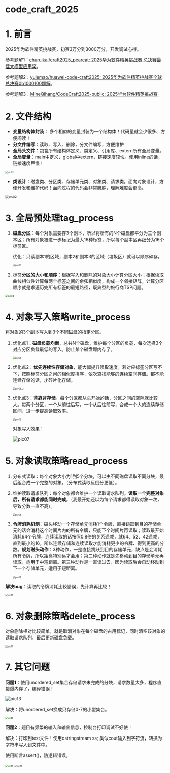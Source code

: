 # code_craft_2025

# 1. 前言

2025华为软件精英挑战赛，初赛3万分到3000万分，开发调试心得。

参考题解1：[churuikai/craft2025_pearcat: 2025华为软件精英挑战赛 总决赛最佳大模型应用奖](https://github.com/churuikai/craft2025_pearcat)。

参考题解2：[yulemao/huawei-code-craft2025: 2025华为软件精英挑战赛全球总决赛0b1000100题解](https://github.com/yulemao/huawei-code-craft2025)。

参考题解3：[MineQihang/CodeCraft2025-public: 2025华为软件精英挑战赛](https://github.com/MineQihang/CodeCraft2025-public)。

# 2. 文件结构

- **变量结构体封装**： 多个相似的变量封装为一个结构体！代码量就会少很多、方便阅读！
- **分文件编写**：读取、写入、删除，分文件编写，方便维护
- **全局头文件**：包含所有结构体定义、类定义、引用库、extern所有全局变量。
- **全局变量**：main中定义，global中extern，链接速度较快。使用inline的话，链接速度巨慢！

<img src="pic/pic01.png" alt="pic01" style="zoom: 50%;" />

- **类设计**：磁盘类、分区类、存储单元类、对象类、请求类。面向对象设计，方便开发和维护代码！面向过程的代码会非常臃肿，理解难度会更高。

<img src="pic/pic02.png" alt="pic02" style="zoom:67%;" />

 

# 3. 全局预处理tag_process

1. **磁盘分区**：每个对象需要存3个副本，所以将所有的N个磁盘都平分为三个副本区；所有对象被进一步标记为最大16种标签，所以每个副本区再细分为16个标签区。

   优化：只读副本1的区域，副本2和副本3的区域（垃圾区）就可以顺序碎存。

   <img src="pic/pic03.png" alt="pic03" style="zoom:50%;" />

2.  标签**分区的大小和顺序**：根据写入和删除的对象大小计算分区大小；根据读取曲线相似性计算每两个标签之间的余弦相似度，构成一个邻接矩阵，计算分区顺序就是求遍历完所有标签的最短路径，既典型的旅行商TSP问题。

   <img src="pic/pic04.png" alt="pic04" style="zoom: 50%;" />



 

# 4. 对象写入策略write_process

将对象的3个副本写入到3个不同磁盘的指定分区。

1. 优化点1：**磁盘负载均衡**，总共N个磁盘，维护每个分区的负载，每次选择3个对应分区负载最低的写入。防止某个磁盘爆内存了。

   <img src="pic/pic05.png" alt="pic05" style="zoom: 50%;" />

2. 优化点2：**优先连续性存储对象**，能大幅提升读取速度。若对应标签分区写不下，按照标签分区之间的相似度排序，依次查找能够的连续空间存储。都不能连续存储的话，才碎片化存储。

   <img src="pic/pic06_2.png" alt="pic06_2" style="zoom: 50%;" />

3. 优化点3：**背靠背存储**。每个分区都从头开始的话，分区之间的空隙就比较大。每两个分区，一个从前往后写，一个从后往前写，合成一个大的连续存储区间，进一步提高读取效率。

   <img src="pic/pic06.png" alt="pic06" style="zoom: 50%;" />

   对象写入效果：

   ![pic07](pic/pic07.png)



# 5. 对象读取策略read_process

1. 分布式读取：每个对象大小为1到5个分块，可以由不同磁盘读取不同分块，最后组合成一个完整的对象。（分布式读取反倒分更低）。

2. 维护读取请求队列：每个对象都会维护一个读取请求队列。**读取一个完整对象后，所有请求都能同时完成**。（我最开始还以为每个请求都得读取对象一次，导致分数一直不高）。

   <img src="pic/pic08.png" alt="pic08" style="zoom:50%;" />

3. **令牌消耗机制**：磁头移动一个存储单元消耗1个令牌，直接跳跃到目的存储单元的话会消耗这个时间片内的所有令牌，只能下个时间片再读取；读取最开始消耗64个令牌，连续读取的话按照0.8倍的关系递减，就64、52、42递减，直到最小的16，所以连续存储和连续读取才能消耗更少的令牌、得到更高的分数。**规划磁头动作**：3种动作，一是直接跳跃到目的存储单元，缺点是会消耗所有令牌，所以距离特别远才会用；第二种动作就是先移动到目的存储单元再读取，适用于中短距离。第三种动作是一直读过去，因为读取后会自动移动到下一个存储单元，适用于短距离。

   <img src="pic/pic09.png" alt="pic09" style="zoom:50%;" />

 

**解决bug**：读取的令牌消耗比较错误，先计算再比较！

<img src="pic/pic10.png" alt="pic10" style="zoom:50%;" />



 

 

# 6. 对象删除策略delete_process

对象删除相对比较简单，就是取消对象在每个磁盘的占用标记，同时清空该对象的读取请求队列，最后更新磁盘负载。

<img src="pic/pic11.png" alt="pic11" style="zoom:50%;" />







# 7. 其它问题

**问题1**：使用unordered_set集合存储请求未完成的分块，请求数量太多，程序直接爆内存了，编译错误！

![pic13](pic/pic13.png)

解决：将unordered_set换成只存储0-7的小型集合。

<img src="pic/pic14.png" alt="pic14" style="zoom:50%;" />

**问题2**：题目有频繁的输入和输出信息，控制台打印调试不好使！

解决：打印到test文件！使用ostringstream ss; 类似cout输入到字符流，转换为字符串写入到文件中。

使用断言assert()，防逻辑错误。

<img src="pic/pic16.png" alt="pic16" style="zoom:50%;" />

<img src="pic/pic16-1756296000202.png" alt="pic16" style="zoom:50%;" />



 

 